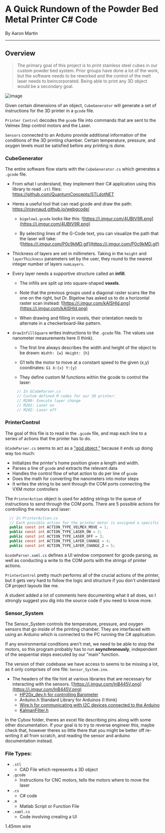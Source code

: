 # A Quick Rundown of the Powder Bed Metal Printer C# Code
By Aaron Martin
<hr></hr>


## Overview
>  The primary goal of this project is to print stainless steel cubes in our custom powder bed system.  Prior groups have done a lot of the work, but the software needs to be reworked and the control of the melt laser needs to beincorporated.  Being able to print any 3D object would be a secondary goal.

![image](https://i.imgur.com/XoYcLUI.png)

Given certain dimensions of an object, `CubeGenerator` will generate a set of instructions for the 3D printer in a `gcode` file. 

`Printer Control` decodes the `gcode` file into commands that are sent to the Velmex Step control motors and the Laser.

`Sensors` connected to an Arduino provide additional information of the conditions of the 3D printing chamber. Certain temperature, pressure, and oxygen levels must be satisfied before any printing is done.


### CubeGenerator
The entire software flow starts with the `CubeGenerator.cs` which generates a `.gcode` file. 

- From what I understand, they implement their C# application using this library to read `.stl` files: https://github.com/QuantumConcepts/STLdotNET

- Heres a useful tool that can read gcode and draw the path: https://nraynaud.github.io/webgcode/
  
  - `bigelow1.gcode` looks like this: 
    ![https://i.imgur.com/4UBtV9R.png](https://i.imgur.com/4UBtV9R.png)

  - By selecting lines of the G-Code text, you can visualize the path that the laser will take:   
    ![https://i.imgur.com/P0c9kMD.gif](https://i.imgur.com/P0c9kMD.gif)

- Thickness of layers are set in millimeters. Taking in the `height` and `layerThickness` parameters set by the user, they round to the nearest integer number of layers `numLayers`.

- Every layer needs a supportive structure called an **infill**. 
  
  - The infills are split up into square-shaped **voxels**.

  - Note that the previous groups used a diagonal raster scans like the one on the right, but Dr. Bigelow has asked us to do a horizontal raster scan instead:
    ![https://i.imgur.com/kAlSHld.png](https://i.imgur.com/kAlSHld.png)

  - When drawing and filling in voxels, their orientation needs to alternate in a checkerboard-like pattern.
  
- `drawInfillSquare` writes instructions to the `.gcode` file.
  The values use nanometer measurements here (I think).

  - The first line always describes the width and height of the object to be drawn: `Width: {w} Height: {h}`

  - G1 tells the motor to move at a constant speed to the given (x,y) coordinates: `G1 X:{x} Y:{y}`
  
  - They define custom M functions within the gcode to control the laser:
  ```cs
    // In GCodeParser.cs
    // Custom defined M codes for our 3D printer: 
    // M200: Execute layer change
    // M201: Laser on
    // M202: Laser off
  ```


### PrinterControl
The goal of this file is to read in the `.gcode` file, and map each line to a series of actions that the printer has to do.

`GCodeParser.cs` seems to act as a ["god object,"](https://en.wikipedia.org/wiki/God_object) because it ends up doing way too much: 
- Initializes the printer's home position given a length and width.
- Parses a line of `gcode` and extracts the relevant data
- Handles the control flow of what action to do per line of `gcode`
- Does the math for converting the nanometers into motor steps
- It writes the string to be sent through the COM ports connecting the VXM motor controllers

The `PrinterAction` object is used for adding strings to the queue of instructions to send through the COM ports. There are 5 possible actions for controlling the motors and laser:
```cs
  // In PrinterAction.cs
  // Each possible action for the printer motor is assigned a specific integer
  public const int ACTION_TYPE_VELMEX_MOVE = 1;
  public const int ACTION_TYPE_LASER_ON = 2;
  public const int ACTION_TYPE_LASER_OFF = 3;
  public const int ACTION_TYPE_LAYER_CHANGE = 4;
  public const int ACTION_TYPE_LAYER_CHANGE_2 = 5;
```

`GcodeParser.xaml.cs` defines a UI window component for gcode parsing, as well as conducting a write to the COM ports with the strings of printer actions.

`PrinterControl` pretty much performs all of the crucial actions of the printer, but it gets very hard to follow the logic and structure if you don't understand C# project layouts like me.

A student added a lot of comments here documenting what it all does, so I strongly suggest you dig into the source code if you need to know more.


### Sensor_System
The Sensor_System controls the temperature, pressure, and oxygen sensors that go inside of the printing chamber. They are interfaced with using an Arduino which is connected to the PC running the C# application. 

If any environmental conditions aren't met, we need to be able to stop the motors, so this program probably has to run **asynchronously**, independent of the sequential steps executed by our "main" function.

The version of their codebase we have access to seems to be missing a lot, as it only comprises of one file: `Sensor_System.ino`.

  - The headers of the file hint at various libraries that are necessary for interacting with the sensors.
    ![https://i.imgur.com/InB445V.png](https://i.imgur.com/InB445V.png)
    - [HP20x_dev.h for controlling Barometer](https://github.com/Seeed-Studio/Grove_Barometer_HP20x/blob/master/HP20x_dev.h)
    - Arduino.h Standard Library for Arduinos (I think)
    - [Wire.h for communicating with I2C devices connected to the Arduino](https://www.arduino.cc/en/Reference/Wire)
    - [KalmanFilter.h](https://en.wikipedia.org/wiki/Kalman_filter)

In the Cybox folder, theres an excel file describing pins along with some other documentation. If your goal is to try to reverse engineer this, maybe check that, however theres so little there that you might be better off re-writing it all from scratch, and reading the sensor and arduino documentation instead.


### File Types:

- `.stl`
  - CAD File which represents a 3D object
- `.gcode`
  - Instructions for CNC motors, tells the motors where to move the laser
- `.cs`
  - C# code
- `.m`
  - Matlab Script or Function File
- `.xaml.cs`
  - Code involving creating a UI

1.45mm wire